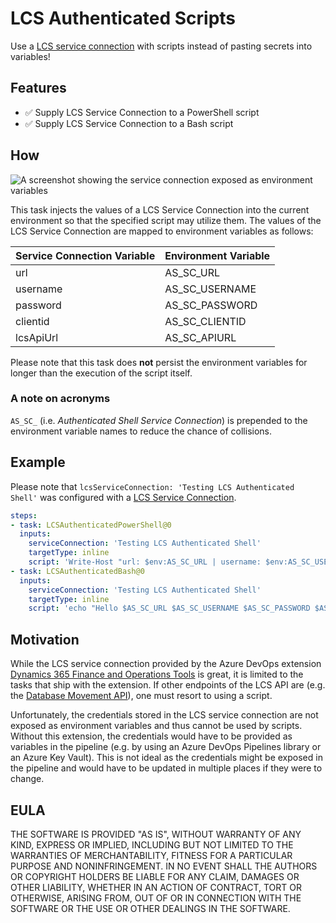 # LCS Authenticated Scripts

Use a [LCS service connection][lcsServiceConnection] with scripts instead of pasting secrets into variables!

## Features

* ✅ Supply LCS Service Connection to a PowerShell script
* ✅ Supply LCS Service Connection to a Bash script

## How

![A screenshot showing the service connection exposed as environment variables](/docs/highlighted_env.png)

This task injects the values of a LCS Service Connection into the current environment so that the specified script may utilize them. The values of the LCS Service Connection are mapped to environment variables as follows:

| Service Connection Variable | Environment Variable |
| --------------------------- | -------------------- |
| url                         | AS_SC_URL            |
| username                    | AS_SC_USERNAME       |
| password                    | AS_SC_PASSWORD       |
| clientid                    | AS_SC_CLIENTID       |
| lcsApiUrl                   | AS_SC_APIURL         |

Please note that this task does **not** persist the environment variables for longer than the execution of the script itself.

### A note on acronyms

`AS_SC_` (i.e. *Authenticated Shell Service Connection*) is prepended to the environment variable names to reduce the chance of collisions.

## Example

Please note that `lcsServiceConnection: 'Testing LCS Authenticated Shell'` was configured with a [LCS Service Connection][lcsServiceConnection]. 

```yml
steps:
- task: LCSAuthenticatedPowerShell@0
  inputs:
    serviceConnection: 'Testing LCS Authenticated Shell'
    targetType: inline
    script: 'Write-Host "url: $env:AS_SC_URL | username: $env:AS_SC_USERNAME | password: $env:AS_SC_PASSWORD | clientid: $env:AS_SC_CLIENTID | lcsApiUrl: $env:AS_SC_APIURL"'
- task: LCSAuthenticatedBash@0 
  inputs:
    serviceConnection: 'Testing LCS Authenticated Shell'
    targetType: inline
    script: 'echo "Hello $AS_SC_URL $AS_SC_USERNAME $AS_SC_PASSWORD $AS_SC_CLIENTID $AS_SC_APIURL"'     
```

## Motivation

While the LCS service connection provided by the Azure DevOps extension [Dynamics 365 Finance and Operations Tools](https://marketplace.visualstudio.com/items?itemName=Dyn365FinOps.dynamics365-finops-tools) is great, it is limited to the tasks that ship with the extension. If other endpoints of the LCS API are  (e.g. the [Database Movement API](https://learn.microsoft.com/en-us/dynamics365/fin-ops-core/dev-itpro/database/api/dbmovement-api-overview)), one must resort to using a script.

Unfortunately, the credentials stored in the LCS service connection are not exposed as environment variables and thus cannot be used by scripts. Without this extension, the credentials would have to be provided as variables in the pipeline (e.g. by using an Azure DevOps Pipelines library or an Azure Key Vault). This is not ideal as the credentials might be exposed in the pipeline and would have to be updated in multiple places if they were to change.

## EULA

THE SOFTWARE IS PROVIDED "AS IS", WITHOUT WARRANTY OF ANY KIND, EXPRESS OR IMPLIED, INCLUDING BUT NOT LIMITED TO THE WARRANTIES OF MERCHANTABILITY, FITNESS FOR A PARTICULAR PURPOSE AND NONINFRINGEMENT. IN NO EVENT SHALL THE AUTHORS OR COPYRIGHT HOLDERS BE LIABLE FOR ANY CLAIM, DAMAGES OR OTHER LIABILITY, WHETHER IN AN ACTION OF CONTRACT, TORT OR OTHERWISE, ARISING FROM, OUT OF OR IN CONNECTION WITH THE SOFTWARE OR THE USE OR OTHER DEALINGS IN THE SOFTWARE.

[lcsServiceConnection]: https://learn.microsoft.com/en-us/dynamics365/fin-ops-core/dev-itpro/dev-tools/pipeline-lcs-connection
